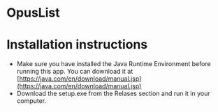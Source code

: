 # OpusList

# Installation instructions
- Make sure you have installed the Java Runtime Environment before running this app. You can download it at [https://java.com/en/download/manual.jsp](https://java.com/en/download/manual.jsp)
- Download the setup.exe from the Relases section and run it in your computer.